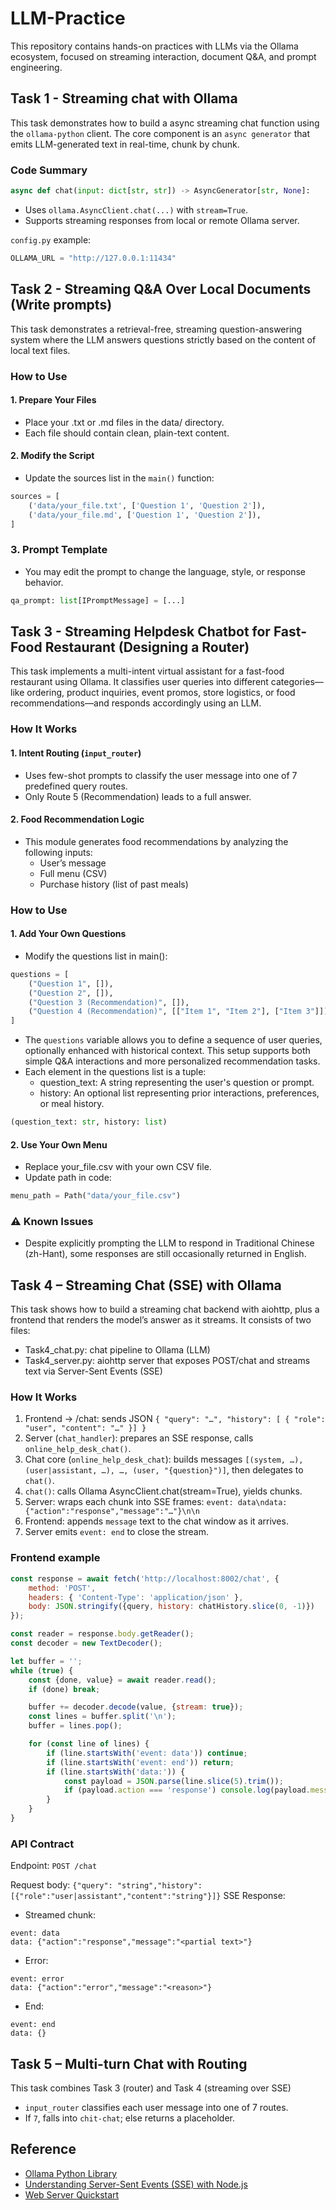 # LLM-Practice
This repository contains hands-on practices with LLMs via the Ollama ecosystem, focused on streaming interaction, document Q&A, and prompt engineering.

## Task 1 - Streaming chat with Ollama
This task demonstrates how to build a async streaming chat function using the `ollama-python` client. The core component is an `async generator` that emits LLM-generated text in real-time, chunk by chunk.
### Code Summary
```python
async def chat(input: dict[str, str]) -> AsyncGenerator[str, None]:
```
- Uses `ollama.AsyncClient.chat(...)` with `stream=True`.
- Supports streaming responses from local or remote Ollama server.

`config.py` example:
```py
OLLAMA_URL = "http://127.0.0.1:11434"
```

## Task 2 - Streaming Q&A Over Local Documents (Write prompts)
This task demonstrates a retrieval-free, streaming question-answering system where the LLM answers questions strictly based on the content of local text files.
### How to Use
#### 1. Prepare Your Files
- Place your .txt or .md files in the data/ directory.
- Each file should contain clean, plain-text content.
#### 2. Modify the Script
- Update the sources list in the `main()` function:
```python
sources = [
    ('data/your_file.txt', ['Question 1', 'Question 2']),
    ('data/your_file.md', ['Question 1', 'Question 2']),
]
```
### 3. Prompt Template
- You may edit the prompt to change the language, style, or response behavior.
```python
qa_prompt: list[IPromptMessage] = [...]
```

## Task 3 - Streaming Helpdesk Chatbot for Fast-Food Restaurant (Designing a Router)
This task implements a multi-intent virtual assistant for a fast-food restaurant using Ollama. It classifies user queries into different categories—like ordering, product inquiries, event promos, store logistics, or food recommendations—and responds accordingly using an LLM.
### How It Works
#### 1. Intent Routing (`input_router`)
- Uses few-shot prompts to classify the user message into one of 7 predefined query routes.
- Only Route 5 (Recommendation) leads to a full answer.
#### 2. Food Recommendation Logic
- This module generates food recommendations by analyzing the following inputs:
    - User’s message
    - Full menu (CSV)
    - Purchase history (list of past meals)
### How to Use
#### 1. Add Your Own Questions
- Modify the questions list in main():
```python
questions = [
    ("Question 1", []),
    ("Question 2", []),
    ("Question 3 (Recommendation)", []),
    ("Question 4 (Recommendation)", [["Item 1", "Item 2"], ["Item 3"]]),
]
```
- The `questions` variable allows you to define a sequence of user queries, optionally enhanced with historical context. This setup supports both simple Q&A interactions and more personalized recommendation tasks.
- Each element in the questions list is a tuple:
    - question_text: A string representing the user's question or prompt.
    - history: An optional list representing prior interactions, preferences, or meal history.
```python
(question_text: str, history: list)
```
#### 2. Use Your Own Menu
- Replace your_file.csv with your own CSV file.
- Update path in code:
```python
menu_path = Path("data/your_file.csv")
```
### ⚠ Known Issues
- Despite explicitly prompting the LLM to respond in Traditional Chinese (zh-Hant), some responses are still occasionally returned in English.

## Task 4 – Streaming Chat (SSE) with Ollama
This task shows how to build a streaming chat backend with aiohttp, plus a frontend that renders the model’s answer as it streams.
It consists of two files:
- Task4_chat.py: chat pipeline to Ollama (LLM)
- Task4_server.py: aiohttp server that exposes POST/chat and streams text via Server-Sent Events (SSE)
### How It Works
1. Frontend → /chat: sends JSON `{ "query": "…", "history": [ { "role": "user", "content": "…" }] }`
2. Server (`chat_handler`): prepares an SSE response, calls `online_help_desk_chat()`.
3. Chat core (`online_help_desk_chat`): builds messages `[(system, …), (user|assistant, …), …, (user, "{question}")]`, then delegates to `chat()`.
4. `chat()`: calls Ollama AsyncClient.chat(stream=True), yields chunks.
5. Server: wraps each chunk into SSE frames: `event: data\ndata: {"action":"response","message":"…"}\n\n`
6. Frontend: appends `message` text to the chat window as it arrives.
7. Server emits `event: end` to close the stream.
### Frontend example
```javascript
const response = await fetch('http://localhost:8002/chat', {
    method: 'POST',
    headers: { 'Content-Type': 'application/json' },
    body: JSON.stringify({query, history: chatHistory.slice(0, -1)})
});

const reader = response.body.getReader();
const decoder = new TextDecoder();

let buffer = '';
while (true) {
    const {done, value} = await reader.read();
    if (done) break;

    buffer += decoder.decode(value, {stream: true});
    const lines = buffer.split('\n');
    buffer = lines.pop();

    for (const line of lines) {
        if (line.startsWith('event: data')) continue;
        if (line.startsWith('event: end')) return;
        if (line.startsWith('data:')) {
            const payload = JSON.parse(line.slice(5).trim());
            if (payload.action === 'response') console.log(payload.message);
        }
    }
}
```
### API Contract
Endpoint: `POST /chat`

Request body: `{"query": "string","history": [{"role":"user|assistant","content":"string"}]}`
SSE Response:
- Streamed chunk:
```
event: data
data: {"action":"response","message":"<partial text>"}
```
- Error:
```
event: error
data: {"action":"error","message":"<reason>"}
```
- End:
```
event: end
data: {}
```

## Task 5 – Multi-turn Chat with Routing
This task combines Task 3 (router) and Task 4 (streaming over SSE)
- `input_router` classifies each user message into one of 7 routes.
- If `7`, falls into `chit-chat`; else returns a placeholder.

## Reference
- [Ollama Python Library](https://github.com/ollama/ollama-python)
- [Understanding Server-Sent Events (SSE) with Node.js](https://itsfuad.medium.com/understanding-server-sent-events-sse-with-node-js-3e881c533081)
- [Web Server Quickstart](https://docs.aiohttp.org/en/stable/web_quickstart.html)